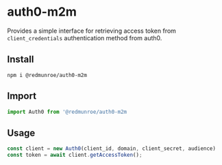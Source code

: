 # auth0-m2m

Provides a simple interface for retrieving access token from `client_credentials` authentication method from auth0. 

## Install 
```shell
npm i @redmunroe/auth0-m2m 
```

## Import
```js
import Auth0 from '@redmunroe/auth0-m2m
```

## Usage

```js
const client = new Auth0(client_id, domain, client_secret, audience)
const token = await client.getAccessToken();
```
